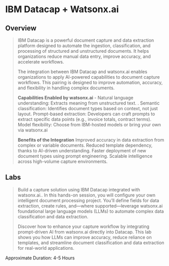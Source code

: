 # IBM Datacap + Watsonx.ai
## Overview
>  IBM Datacap is a powerful document capture and data extraction platform designed to automate the ingestion, classification, and processing of structured and unstructured documents. It helps organizations reduce manual data entry, improve accuracy, and accelerate workflows.
>
>  The integration between IBM Datacap and watsonx.ai enables organizations to apply AI-powered capabilities to document capture workflows. This pairing is designed to improve automation, accuracy, and flexibility in handling complex documents.
>
> **Capabilities Enabled by watsonx.ai**
    - Natural language understanding: Extracts meaning from unstructured text.
    . Semantic classification: Identifies document types based on context, not just layout.
    Prompt-based extraction: Developers can craft prompts to extract specific data points (e.g., invoice totals, contract terms).
    Model flexibility: Choose from IBM-hosted models or bring your own via watsonx.ai
>
> **Benefits of the Integration**
    Improved accuracy in data extraction from complex or variable documents.
    Reduced template dependency, thanks to AI-driven understanding.
    Faster deployment of new document types using prompt engineering.
    Scalable intelligence across high-volume capture environments.
## Labs
> Build a capture solution using IBM Datacap integrated with watsonx.ai.. In this hands-on session, you will configure your own intelligent document processing project. You’ll define fields for data extraction, create rules, and—where supported—leverage watsonx.ai foundational large language models (LLMs) to automate complex data classification and data extraction.
> 
> Discover how to enhance your capture workflow by integrating prompt-driven AI from watsonx.ai directly into Datacap. This lab shows you how LLMs can improve accuracy, reduce reliance on templates, and streamline document classification and data extraction for real-world applications.

Approximate Duration: 4-5 Hours

